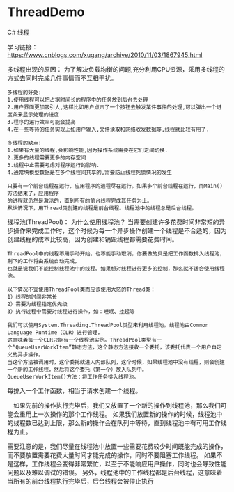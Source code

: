 # ThreadDemo
C# 线程

学习链接：
https://www.cnblogs.com/xugang/archive/2010/11/03/1867945.html

多线程出现的原因：
	为了解决负载均衡的问题,充分利用CPU资源，采用多线程的方式去同时完成几件事情而不互相干扰。
		
	多线程的好处:
	1.使用线程可以把占据时间长的程序中的任务放到后台去处理
	2.用户界面更加吸引人,这样比如用户点击了一个按钮去触发某件事件的处理,可以弹出一个进度条来显示处理的进度
	3.程序的运行效率可能会提高
	4.在一些等待的任务实现上如用户输入,文件读取和网络收发数据等,线程就比较有用了.

	多线程的缺点:
	1.如果有大量的线程,会影响性能,因为操作系统需要在它们之间切换.
	2.更多的线程需要更多的内存空间
	3.线程中止需要考虑对程序运行的影响.
	4.通常块模型数据是在多个线程间共享的,需要防止线程死锁情况的发生
	
	只要有一个前台线程在运行，应用程序的进程尽在运行。如果多个前台线程在运行，而Main()方法结束了，应用程序
	的进程就仍然是激活的，直到所有的前台线程完成其任务为止。
	默认情况下，用Thread类创建的线程是前台线程。线程池中的线程总是后台线程。
	
线程池(ThreadPool)：
	为什么使用线程池？
		当需要创建许多花费时间非常短的异步操作来完成工作时，这个时候为每一个异步操作创建一个线程是不合适的，因为
		创建线程的成本比较高，因为创建和销毁线程都需要花费时间。
		
	ThreadPool中的线程不用手动开始，也不能手动取消，你要做的只是把工作函数排入线程池，剩下的工作将由系统自动完成，
	也就是说我们不能控制线程池中的线程。如果想对线程进行更多的控制，那么就不适合使用线程池。
	
	以下情况不宜使用ThreadPool类而应该使用大怒的Thread类：
	1）线程的时间非常长
	2）需要为线程指定优先级
	3）执行过程中需要对线程进行操作，如：睡眠、挂起等
	
	我们可以使用System.Threading.ThreadPool类型来利用线程池。线程池由Common Language Runtime（CLR）进行管理，
	这意味着每一个CLR只能有一个线程池实例。ThreadPool类型有一个“QueueUserWorkItem”静态方法，这个静态方法接收一个委托，该委托代表一个用户自定义的异步操作。
	当这个方法被调用时，这个委托就进入内部队列，这个时候，如果线程池中没有线程，则会创建一个新的工作线程，然后将这个委托（第一个）放入队列中。
	QueueUserWorkItem()方法：将工作任务排入线程池。
  每排入一个工作函数，相当于请求创建一个线程。

　如果先前的操作执行完毕后，我们又放置了一个新的操作到线程池，那么我们可能会重用上一次操作的那个工作线程。
  如果我们放置新的操作的时候，线程池中的线程数已达到上限，那么新的操作会在队列中等待，直到线程池中有可用工作线程为止。

 需要注意的是，我们尽量在线程池中放置一些需要花费较少时间既能完成的操作，而不要放置需要花费大量时间才能完成的操作，同时不要阻塞工作线程。
 如果不是这样，工作线程会变得非常繁忙，以至于不能响应用户操作，同时也会导致性能问题以及难以调试的错误。
另外，线程池中的工作线程都是后台线程，这意味着当所有的前台线程执行完毕后，后台线程会被停止执行
